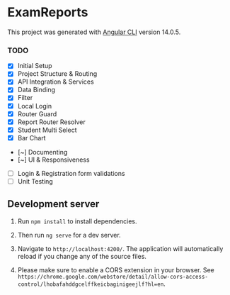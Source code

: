 # ExamReports

This project was generated with [Angular CLI](https://github.com/angular/angular-cli) version 14.0.5.

### TODO

- [x] Initial Setup
- [x] Project Structure & Routing
- [x] API Integration & Services
- [x] Data Binding
- [x] Filter
- [x] Local Login
- [x] Router Guard
- [x] Report Router Resolver
- [x] Student Multi Select
- [x] Bar Chart
- [~] Documenting
- [~] UI & Responsiveness
- [ ] Login & Registration form validations
- [ ] Unit Testing

## Development server

1. Run `npm install` to install dependencies.

2. Then run `ng serve` for a dev server.

3. Navigate to `http://localhost:4200/`. The application will automatically reload if you change any of the source files.

4. Please make sure to enable a CORS extension in your browser. See `https://chrome.google.com/webstore/detail/allow-cors-access-control/lhobafahddgcelffkeicbaginigeejlf?hl=en`.
